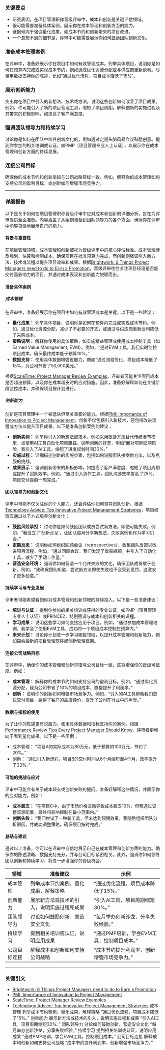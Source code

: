 
### 关键要点
- 研究表明，在项目管理职称晋级评审中，成本和创新是关键评估领域。
- 很可能需要准备具体案例，展示你在成本管理和创新方面的能力。
- 证据倾向于强调量化成果，如成本节约和创新带来的项目改进。
- 一个意想不到的细节是，评审中可能需要展示你如何鼓励团队创新文化。

### 准备成本管理案例
在评审中，准备好展示你在项目中如何有效管理成本。列举具体项目，说明你是如何在预算内完成或实现成本节约，例如通过优化资源分配或与供应商重新谈判。尽量用数据支持你的陈述，比如“通过优化流程，项目成本降低了15%”。

### 展示创新能力
突出你在项目中引入的新想法、技术或方法，说明这些创新如何改善了项目成果。例如，你可能引入了新的项目管理工具，缩短了项目周期。解释创新的实施过程及其带来的积极影响，如提高了客户满意度。

### 强调团队领导力和持续学习
讨论你是如何在团队中培养创新文化的，例如通过定期头脑风暴会议鼓励创意。提到你参加的相关培训或认证，如PMP（项目管理专业人士认证），以展示你在成本管理和创新方面的持续发展。

### 连接公司目标
确保你的成本节约和创新举措与公司战略目标一致。例如，解释你的成本管理如何支持公司的盈利目标，或创新如何增强市场竞争力。

---

### 详细报告
以下是关于如何在项目管理职称晋级评审中应对成本和创新的详细分析，旨在为评审提供全面准备。内容涵盖了从案例准备到团队领导力的各个方面，确保你在评审中能够自信地展示自己的能力。

#### 背景与重要性
在项目管理领域，成本管理和创新被视为晋级评审中的核心评估标准。成本管理涉及规划、估算和控制成本，确保项目在批准预算内完成，而创新则强调引入新方法、技术或流程以提升项目效率和成果。根据[Brightwork: 6 Things Project Managers need to do to Earn a Promotion](https://www.brightwork.com/blog/6-things-project-managers-need-to-do-to-earn-a-promotion)，晋级评审往往关注项目经理是否能交付高影响力的项目，并通过成本表现和创新能力脱颖而出。

#### 准备具体案例
##### 成本管理
在评审中，准备好展示你在项目中如何有效管理成本是关键。以下是一些建议：
- **量化成果：** 列举具体项目，说明你是如何在预算内完成或实现成本节约。例如，通过优化资源分配，减少了不必要的开支，或通过与供应商重新谈判降低了采购成本。
- **策略说明：** 解释你使用的具体策略，如实施精益管理或使用成本控制工具（如Earned Value Management, EVM）。例如，“通过EVM工具，我们实时监控项目成本，确保最终成本低于预算10%。”
- **数据支持：** 使用具体数据增强说服力，例如“通过流程优化，项目成本降低了15%，为公司节省了50,000美元。”

根据[ScaleTime: Project Manager Review Examples](https://scaletime.co/blog/project-manager-performance-review-examples)，评审者可能关注项目成本是否超出预算，以及你在成本超支时的应对措施。因此，准备好解释如何在关键阶段监控成本，并确保项目按计划进行。

##### 创新能力
创新是项目管理中一个被低估但至关重要的能力。根据[PMI: Importance of Innovation to Project Management](https://www.pmi.org/learning/library/importance-innovation-project-management-9858)，创新不仅包括引入新技术，还包括改进流程或方法以提升项目成果。以下是准备创新案例的建议：
- **创新实例：** 列举你引入的新想法或技术，例如采用敏捷方法替代传统瀑布模型，或使用AI工具自动化项目跟踪。说明创新的背景，例如“面对项目延期风险，我引入了AI工具，缩短了进度规划时间30%。”
- **实施过程：** 详细描述创新的实施步骤，包括如何说服团队接受新方法，以及克服的挑战。
- **成果展示：** 强调创新带来的积极影响，如提高了客户满意度、缩短了项目周期或提升了团队效率。例如，“通过引入协作工具，团队沟通效率提高了25%，项目交付提前一周完成。”

#### 团队领导力和创新文化
评审中可能不仅关注你的个人能力，还会评估你如何领导团队创新。根据[Technology Advice: Top Innovative Project Management Strategies](https://technologyadvice.com/blog/project-management/innovative-project-management-strategies/)，项目经理应通过以下方式培养创新文化：
- **鼓励风险承担：** 讨论你是如何鼓励团队成员尝试新方法，即使可能失败。例如，“我设立了‘创新沙龙’，让团队每月分享新想法，失败案例也作为学习机会。”
- **定期反思：** 说明你如何组织回顾会议（retrospectives），收集团队反馈以改进项目流程。例如，“通过回顾会议，我们发现了效率瓶颈，并引入了自动化工具，减少了手动工作量。”
- **营造安全环境：** 强调你如何营造一个允许失败的文化，确保团队成员敢于创新。例如，“我确保团队知道，尝试新方法即使失败也不会受到惩罚，这激发了更多创意。”

#### 持续学习与专业发展
评审者可能希望看到你对成本管理和创新领域的持续投入。以下是一些准备建议：
- **培训与认证：** 提到你参加的相关培训或获得的专业认证，如PMP（项目管理专业人士认证）或PRINCE2，特别强调与成本和创新相关的课程。
- **学习成果：** 说明这些学习如何直接应用于项目。例如，“通过参加成本管理培训，我学会了使用EVM工具，成功将一个项目成本控制在预算内。”
- **未来计划：** 讨论你计划进一步学习哪些领域，以提升成本管理和创新能力，例如探索最新的项目管理软件或创新管理框架。

#### 连接公司战略目标
在评审中，确保你的成本管理和创新举措与公司目标一致，这将增强你的晋级可信度。例如：
- **成本管理：** 解释你的成本节约如何支持公司的盈利目标。例如，“通过优化资源分配，我为公司节省了10%的项目成本，直接提升了利润率。”
- **创新：** 说明你的创新如何增强市场竞争力。例如，“引入的AI工具帮助我们更快交付项目，赢得了客户的高度评价，提升了公司在行业中的声誉。”

#### 数据与指标的使用
为了让你的陈述更有说服力，使用具体数据和指标支持你的案例。根据[Performance Review Tips Every Project Manager Should Know](https://thedigitalprojectmanager.com/personal/personal-growth/project-manager-performance-review/)，评审者更倾向于看到量化成果。以下是一些示例：
- 成本管理： “项目A的实际成本为80万元，低于预算的100万元，节约了20%。”
- 创新： “通过引入新流程，项目B的交付时间从6个月缩短至4个月，效率提升了33%。”

#### 可能的挑战与应对
评审中可能会有关于成本超支或创新失败的提问。准备好解释这些情况，并展示你的应对能力。例如：
- **成本超支：** “在项目C中，由于市场价格波动导致成本超支10%，但我通过调整资源配置，最终将影响控制在最小范围内。”
- **创新失败：** “我们尝试了一种新工具，但未达到预期效果，我随后组织团队分析原因，并成功调整策略，确保项目按时完成。”

#### 总结与建议
通过以上准备，你可以在评审中自信地展示自己在成本管理和创新方面的能力。确保你的陈述清晰、数据支持充分，并与公司目标紧密相关。此外，强调你如何领导团队创新和持续学习，将进一步增强你的晋级机会。

| **领域**        | **准备建议**                                              | **示例**                                      |
|-----------------|---------------------------------------------------------|---------------------------------------------|
| 成本管理        | 列举成本节约案例，量化成果，解释策略                     | “通过优化流程，项目成本降低了15%。”          |
| 创新能力        | 展示新方法或技术的引入，说明实施过程和成果               | “引入AI工具，项目周期缩短30%。”              |
| 团队领导力      | 讨论如何鼓励创新，营造安全文化                           | “每月举办创新沙龙，分享失败经验。”           |
| 持续学习        | 提到相关培训或认证，说明应用成果                         | “通过PMP培训，学会EVM工具，控制项目成本。”   |
| 公司目标连接    | 解释成本和创新如何支持公司战略                           | “成本节约提升利润率，创新增强市场竞争力。”   |

---

### 关键引文
- [Brightwork: 6 Things Project Managers need to do to Earn a Promotion](https://www.brightwork.com/blog/6-things-project-managers-need-to-do-to-earn-a-promotion)
- [PMI: Importance of Innovation to Project Management](https://www.pmi.org/learning/library/importance-innovation-project-management-9858)
- [ScaleTime: Project Manager Review Examples](https://scaletime.co/blog/project-manager-performance-review-examples)
- [Technology Advice: Top Innovative Project Management Strategies](https://technologyadvice.com/blog/project-management/innovative-project-management-strategies/)
成本管理	列举成本节约案例，量化成果，解释策略	“通过优化流程，项目成本降低了15%。”
创新能力	展示新方法或技术的引入，说明实施过程和成果	“引入AI工具，项目周期缩短30%。”
团队领导力	讨论如何鼓励创新，营造安全文化	“每月举办创新沙龙，分享失败经验。”
持续学习	提到相关培训或认证，说明应用成果	“通过PMP培训，学会EVM工具，控制项目成本。”
公司目标连接	解释成本和创新如何支持公司战略	“成本节约提升利润率，创新增强市场竞争力。”
